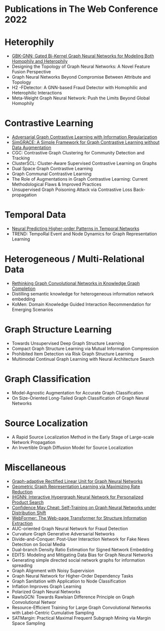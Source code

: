 # Publications in The Web Conference 2022



# Heterophily
- [GBK-GNN: Gated Bi-Kernel Graph Neural Networks for Modeling Both Homophily and Heterophily](https://github.com/naganandy/graph-based-deep-learning-literature/blob/master/conference-publications/folders/publications_webconf22/gbkgnn_webconf22/README.md)
- Designing the Topology of Graph Neural Networks: A Novel Feature Fusion Perspective
- Graph Neural Networks Beyond Compromise Between Attribute and Topology
- H2 -FDetector: A GNN-based Fraud Detector with Homophilic and Heterophilic Interactions
- Meta-Weight Graph Neural Network: Push the Limits Beyond Global Homophily



# Contrastive Learning
- [Adversarial Graph Contrastive Learning with Information Regularization](https://github.com/naganandy/graph-based-deep-learning-literature/blob/master/conference-publications/folders/publications_webconf22/ariel_webconf22/README.md)
- [SimGRACE: A Simple Framework for Graph Contrastive Learning without Data Augmentation](https://github.com/naganandy/graph-based-deep-learning-literature/blob/master/conference-publications/folders/publications_webconf22/simgrace_webconf22/README.md)
- CGC: Contrastive Graph Clustering for Community Detection and Tracking
- ClusterSCL: Cluster-Aware Supervised Contrastive Learning on Graphs
- Dual Space Graph Contrastive Learning
- Graph Communal Contrastive Learning
- The Role of Augmentations in Graph Contrastive Learning: Current Methodological Flaws \& Improved Practices
- Unsupervised Graph Poisoning Attack via Contrastive Loss Back-propagation



# Temporal Data
- [Neural Predicting Higher-order Patterns in Temporal Networks](https://github.com/naganandy/graph-based-deep-learning-literature/blob/master/conference-publications/folders/publications_webconf22/hit_webconf22/README.md)
- TREND: TempoRal Event and Node Dynamics for Graph Representation Learning



# Heterogeneous / Multi-Relational Data
- [Rethinking Graph Convolutional Networks in Knowledge Graph Completion](https://github.com/naganandy/graph-based-deep-learning-literature/blob/master/conference-publications/folders/publications_webconf22/ltekge_webconf22/README.md)
- Distilling semantic knowledge for heterogeneous information network embedding
- KoMen: Domain Knowledge Guided Interaction Recommendation for Emerging Scenarios



# Graph Structure Learning
- Towards Unsupervised Deep Graph Structure Learning
- Compact Graph Structure Learning via Mutual Information Compression
- Prohibited Item Detection via Risk Graph Structure Learning
- Multimodal Continual Graph Learning with Neural Architecture Search



# Graph Classification
- Model-Agnostic Augmentation for Accurate Graph Classification
- On Size-Oriented Long-Tailed Graph Classification of Graph Neural Networks




# Source Localization
- A Rapid Source Localization Method in the Early Stage of Large-scale Network Propagation
- An Invertible Graph Diffusion Model for Source Localization



# Miscellaneous
- [Graph-adaptive Rectified Linear Unit for Graph Neural Networks](https://github.com/naganandy/graph-based-deep-learning-literature/blob/master/conference-publications/folders/publications_webconf22/grelu_webconf22/README.md)
- [Geometric Graph Representation Learning via Maximizing Rate Reduction](https://github.com/naganandy/graph-based-deep-learning-literature/blob/master/conference-publications/folders/publications_webconf22/g2r_webconf22/README.md)
- [IHGNN: Interactive Hypergraph Neural Network for Personalized Product Search](https://github.com/naganandy/graph-based-deep-learning-literature/blob/master/conference-publications/folders/publications_webconf22/ihgnn_webconf22/README.md)
- [Confidence May Cheat: Self-Training on Graph Neural Networks under Distribution Shift](https://github.com/naganandy/graph-based-deep-learning-literature/blob/master/conference-publications/folders/publications_webconf22/drgst_webconf22/README.md)
- [WebFormer: The Web-page Transformer for Structure Information Extraction](https://github.com/naganandy/graph-based-deep-learning-literature/blob/master/conference-publications/folders/publications_webconf22/webformer_webconf22/README.md)
- AUC-oriented Graph Neural Network for Fraud Detection
- Curvature Graph Generative Adversarial Networks
- Divide-and-Conquer: Post-User Interaction Network for Fake News Detection on Social Media
- Dual-branch Density Ratio Estimation for Signed Network Embedding
- EDITS: Modeling and Mitigating Data Bias for Graph Neural Networks
- Generating simple directed social network graphs for information spreading
- Graph Alignment with Noisy Supervision
- Graph Neural Network for Higher-Order Dependency Tasks
- Graph Sanitation with Application to Node Classification
- Inflation Improves Graph Learning
- Polarized Graph Neural Networks
- RawlsGCN: Towards Rawlsian Difference Principle on Graph Convolutional Networ
- Resource-Efficient Training for Large Graph Convolutional Networks with Label-Centric Cumulative Sampling
- SATMargin: Practical Maximal Frequent Subgraph Mining via Margin Space Sampling